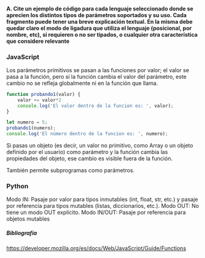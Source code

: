 #### A. Cite un ejemplo de código para cada lenguaje seleccionado donde se aprecien los distintos tipos de parámetros soportados y su uso. Cada fragmento puede tener una breve explicación textual. En la misma debe quedar claro el modo de ligadura que utiliza el lenguaje (posicional, por nombre, etc), si requieren o no ser tipados, o cualquier otra característica que considere relevante

### JavaScript
Los parámetros primitivos se pasan a las funciones por valor; el valor se pasa a la función, pero si la función cambia el valor del parámetro, este cambio no se refleja globalmente ni en la función que llama.
```javascript
function probando1(valor) {
    valor += valor*2
    console.log('El valor dentro de la funcion es: ', valor);
}

let numero = 5;
probando1(numero);
console.log('El número dentro de la funcion es: ', numero);
``` 

Si pasas un objeto (es decir, un valor no primitivo, como Array o un objeto definido por el usuario) como parámetro y la función cambia las propiedades del objeto, ese cambio es visible fuera de la función. 

También permite subprogramas como parámetros. 

### Python
Modo IN: Pasaje por valor para tipos inmutables (int, float, str,
etc.) y pasaje por referencia para tipos mutables (listas,
diccionarios, etc.).
Modo OUT: No tiene un modo OUT explícito.
Modo IN/OUT: Pasaje por referencia para objetos mutables

##### Bibliografia
https://developer.mozilla.org/es/docs/Web/JavaScript/Guide/Functions

